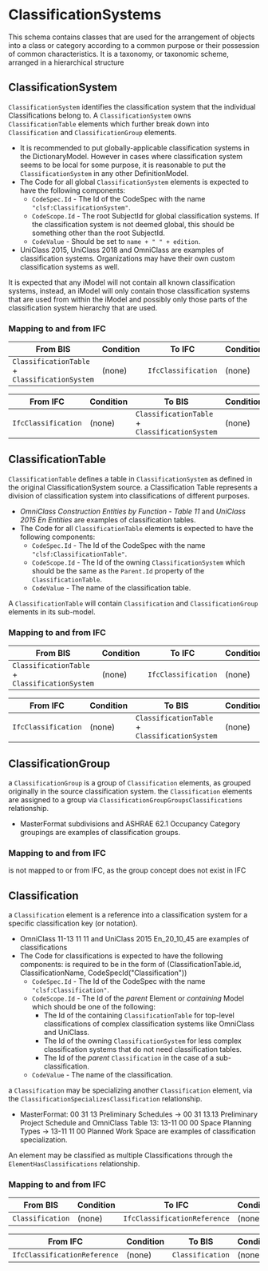 ﻿---
noEditThisPage: true
remarksTarget: ClassificationSystems.ecschema.md
---

# ClassificationSystems

This schema contains classes that are used for the arrangement of objects into a class or category according to a common purpose or their possession of common characteristics. It is a taxonomy, or taxonomic scheme, arranged in a hierarchical structure

## ClassificationSystem

`ClassificationSystem` identifies the classification system that the individual Classifications belong to.
A `ClassificationSystem` owns `ClassificationTable` elements which further break down into `Classification` and `ClassificationGroup` elements.

- It is recommended to put globally-applicable classification systems in the DictionaryModel. However in cases where classification system seems to be local for some purpose, it is reasonable to put the `ClassificationSystem` in any other DefinitionModel.
- The Code for all global `ClassificationSystem` elements is expected to have the following components:
  - `CodeSpec.Id` - The Id of the CodeSpec with the name `"clsf:ClassificationSystem"`.
  - `CodeScope.Id` - The root SubjectId for global classification systems. If the classification system is not deemed global, this should be something other than the root SubjectId.
  - `CodeValue` - Should be set to `name + " " + edition`.
- UniClass 2015, UniClass 2018 and OmniClass are examples of classification systems. Organizations may have their own custom classification systems as well.

It is expected that any iModel will not contain all known classification systems, instead, an iModel will only contain those classification systems that are used from within the iModel and possibly only those parts of the classification system hierarchy that are used.

### Mapping to and from IFC

| From BIS    | Condition | To IFC    | Condition |
| ----------- | --------- | --------- | --------- |
| `ClassificationTable` + `ClassificationSystem`  | (none) | `IfcClassification` | (none) |

| From IFC  | Condition | To BIS    | Condition |
| --------- | --------- | --------- | --------- |
| `IfcClassification` | (none) | `ClassificationTable` + `ClassificationSystem` | (none) |

## ClassificationTable

`ClassificationTable` defines a table in `ClassificationSystem` as defined in the original ClassificationSystem source. a Classification Table represents a division of classification system into classifications of different purposes.

- *OmniClass Construction Entities by Function - Table 11* and *UniClass 2015 En Entities* are examples of classification tables.
- The Code for all `ClassificationTable` elements is expected to have the following components:
  - `CodeSpec.Id` - The Id of the CodeSpec with the name `"clsf:ClassificationTable"`.
  - `CodeScope.Id` - The Id of the owning `ClassificationSystem` which should be the same as the `Parent.Id` property of the `ClassificationTable`.
  - `CodeValue` - The name of the classification table.

A `ClassificationTable` will contain `Classification` and `ClassificationGroup` elements in its sub-model.

### Mapping to and from IFC

| From BIS    | Condition | To IFC    | Condition |
| ----------- | --------- | --------- | --------- |
| `ClassificationTable` + `ClassificationSystem`  | (none) | `IfcClassification` | (none) |

| From IFC  | Condition | To BIS    | Condition |
| --------- | --------- | --------- | --------- |
| `IfcClassification` | (none) | `ClassificationTable` + `ClassificationSystem` | (none) |

## ClassificationGroup

a `ClassificationGroup` is a group of `Classification` elements, as grouped originally in the source classification system. the `Classification` elements are assigned to a group via `ClassificationGroupGroupsClassifications` relationship.

- MasterFormat subdivisions and ASHRAE 62.1 Occupancy Category groupings are examples of classification groups.

### Mapping to and from IFC

is not mapped to or from IFC, as the group concept does not exist in IFC

## Classification

a `Classification` element is a reference into a classification system for a specific classification key (or notation).

- OmniClass 11-13 11 11 and UniClass 2015 En_20_10_45 are examples of classifications
- The Code for classifications is expected to have the following components: is required to be in the form of (ClassificationTable.id, ClassificationName, CodeSpecId("Classification"))
  - `CodeSpec.Id` - The Id of the CodeSpec with the name `"clsf:Classification"`.
  - `CodeScope.Id` - The Id of the *parent* Element or *containing* Model which should be one of the following:
    - The Id of the containing `ClassificationTable` for top-level classifications of complex classification systems like OmniClass and UniClass.
    - The Id of the owning `ClassificationSystem` for less complex classification systems that do not need classification tables.
    - The Id of the *parent* `Classification` in the case of a sub-classification.
  - `CodeValue` - The name of the classification.

a `Classification` may be specializing another `Classification` element, via the `ClassificationSpecializesClassification` relationship.

- MasterFormat: 00 31 13 Preliminary Schedules -> 00 31 13.13 Preliminary Project Schedule and OmniClass Table 13: 13-11 00 00 Space Planning Types -> 13-11 11 00 Planned Work Space are examples of classification specialization.

An element may be classified as multiple Classifications through the `ElementHasClassifications` relationship.

### Mapping to and from IFC

| From BIS    | Condition | To IFC    | Condition |
| ----------- | --------- | --------- | --------- |
| `Classification`  | (none) | `IfcClassificationReference` | (none) |

| From IFC  | Condition | To BIS    | Condition |
| --------- | --------- | --------- | --------- |
| `IfcClassificationReference` | (none) | `Classification` | (none) |

